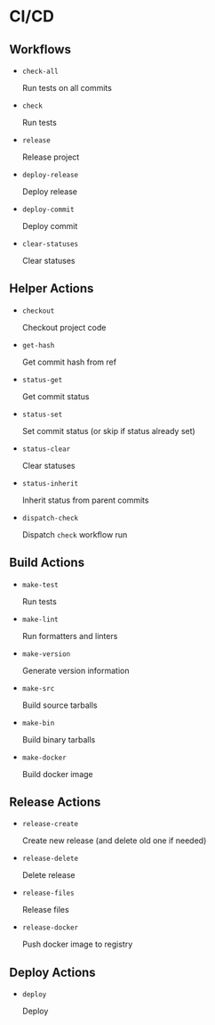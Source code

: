 CI/CD
=====


Workflows
---------

- `check-all`

  Run tests on all commits

- `check`

  Run tests

- `release`

  Release project

- `deploy-release`

  Deploy release

- `deploy-commit`

  Deploy commit

- `clear-statuses`

  Clear statuses


Helper Actions
--------------

- `checkout`

  Checkout project code

- `get-hash`

  Get commit hash from ref

- `status-get`

  Get commit status

- `status-set`

  Set commit status (or skip if status already set)

- `status-clear`

  Clear statuses

- `status-inherit`

  Inherit status from parent commits

- `dispatch-check`

  Dispatch `check` workflow run


Build Actions
-------------

- `make-test`

  Run tests

- `make-lint`

  Run formatters and linters

- `make-version`

  Generate version information

- `make-src`

  Build source tarballs

- `make-bin`

  Build binary tarballs

- `make-docker`

  Build docker image



Release Actions
---------------

- `release-create`

  Create new release (and delete old one if needed)

- `release-delete`

  Delete release

- `release-files`

  Release files

- `release-docker`

  Push docker image to registry


Deploy Actions
--------------

- `deploy`

  Deploy
